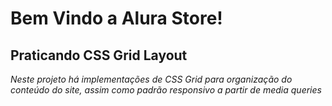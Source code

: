 # Bem Vindo a Alura Store!
## Praticando CSS Grid Layout
*Neste projeto há implementações de CSS Grid para organização do conteúdo do site, assim como padrão responsivo a partir de media queries*
